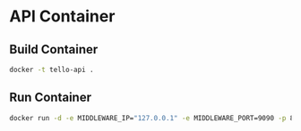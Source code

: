 # API Container

## Build Container
```bash
docker -t tello-api .
```

## Run Container
```bash
docker run -d -e MIDDLEWARE_IP="127.0.0.1" -e MIDDLEWARE_PORT=9090 -p 8000:8000 tello-api:latest
```
